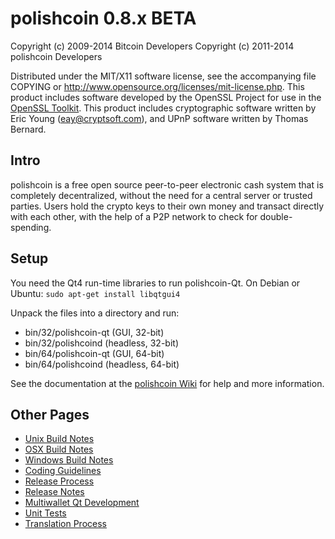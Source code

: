 polishcoin 0.8.x BETA
====================

Copyright (c) 2009-2014 Bitcoin Developers
Copyright (c) 2011-2014 polishcoin Developers

Distributed under the MIT/X11 software license, see the accompanying
file COPYING or http://www.opensource.org/licenses/mit-license.php.
This product includes software developed by the OpenSSL Project for use in the [OpenSSL Toolkit](http://www.openssl.org/). This product includes
cryptographic software written by Eric Young ([eay@cryptsoft.com](mailto:eay@cryptsoft.com)), and UPnP software written by Thomas Bernard.


Intro
---------------------
polishcoin is a free open source peer-to-peer electronic cash system that is
completely decentralized, without the need for a central server or trusted
parties.  Users hold the crypto keys to their own money and transact directly
with each other, with the help of a P2P network to check for double-spending.


Setup
---------------------
You need the Qt4 run-time libraries to run polishcoin-Qt. On Debian or Ubuntu:
	`sudo apt-get install libqtgui4`

Unpack the files into a directory and run:

- bin/32/polishcoin-qt (GUI, 32-bit)
- bin/32/polishcoind (headless, 32-bit)
- bin/64/polishcoin-qt (GUI, 64-bit)
- bin/64/polishcoind (headless, 64-bit)

See the documentation at the [polishcoin Wiki](http://polishcoin.info)
for help and more information.


Other Pages
---------------------
- [Unix Build Notes](build-unix.md)
- [OSX Build Notes](build-osx.md)
- [Windows Build Notes](build-msw.md)
- [Coding Guidelines](coding.md)
- [Release Process](release-process.md)
- [Release Notes](release-notes.md)
- [Multiwallet Qt Development](multiwallet-qt.md)
- [Unit Tests](unit-tests.md)
- [Translation Process](translation_process.md)
